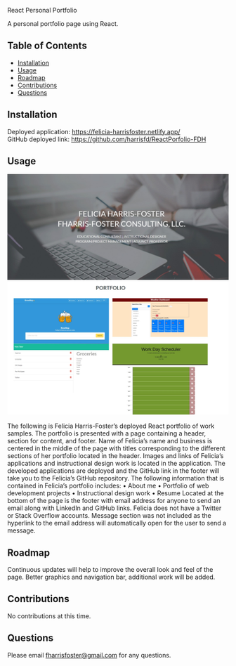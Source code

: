 React Personal Portfolio

A personal portfolio page using React.

## Table of Contents
- [Installation](#installation)
- [Usage](#usage)
- [Roadmap](#roadmap)
- [Contributions](#contributions)
- [Questions](#questions)

## Installation
Deployed application: https://felicia-harrisfoster.netlify.app/
<br />
GitHub deployed link: https://github.com/harrisfd/ReactPorfolio-FDH

## Usage

<img src="./public/images/Ffharrisfosterconsultingwebpage.jpg" alt="JPG of the application" />
<img src="./public/images/worksamples.jpg" alt="JPG of the sample applications"/>

The following is Felicia Harris-Foster’s deployed React portfolio of work samples.  The portfolio is presented with a page containing a header, section for content, and footer.  Name of Felicia’s name and business is centered in the middle of the page with titles corresponding to the different sections of her portfolio located in the header. Images and links of Felicia’s applications and instructional design work is located in the application. The developed applications are deployed and the GitHub link in the footer will take you to the Felicia’s GitHub repository. The following information that is contained in Felicia’s portfolio includes:
•	About me
•	Portfolio of web development projects
•	Instructional design work
•	Resume
Located at the bottom of the page is the footer with email address for anyone to send an email along with LinkedIn and GitHub links. Felicia does not have a Twitter or Stack Overflow accounts. Message section was not included as the hyperlink to the email address will automatically open for the user to send a message. 

## Roadmap

Continuous updates will help to improve the overall look and feel of the page.  Better graphics and navigation bar, additional work will be added. 

## Contributions

No contributions at this time.

## Questions

Please email fharrisfoster@gmail.com for any questions.

